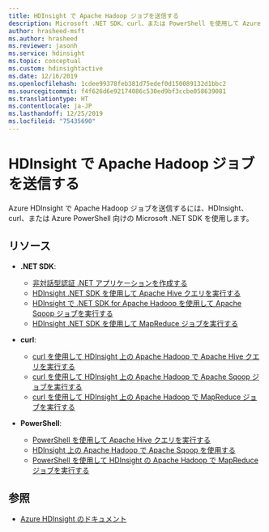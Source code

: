 ```yaml
---
title: HDInsight で Apache Hadoop ジョブを送信する
description: Microsoft .NET SDK、curl、または PowerShell を使用して Azure HDInsight で Apache Hadoop ジョブを送信する
author: hrasheed-msft
ms.author: hrasheed
ms.reviewer: jasonh
ms.service: hdinsight
ms.topic: conceptual
ms.custom: hdinsightactive
ms.date: 12/16/2019
ms.openlocfilehash: 1cdee99378feb381d75edef0d150089132d1bbc2
ms.sourcegitcommit: f4f626d6e92174086c530ed9bf3ccbe058639081
ms.translationtype: HT
ms.contentlocale: ja-JP
ms.lasthandoff: 12/25/2019
ms.locfileid: "75435690"
---
```

# <a name="submit-apache-hadoop-jobs-in-hdinsight"></a>HDInsight で Apache Hadoop ジョブを送信する

Azure HDInsight で Apache Hadoop ジョブを送信するには、HDInsight、curl、または Azure PowerShell 向けの Microsoft .NET SDK を使用します。

## <a name="resources"></a>リソース

- **.NET SDK**:

  - [非対話型認証 .NET アプリケーションを作成する](../hdinsight-create-non-interactive-authentication-dotnet-applications.md)
  - [HDInsight .NET SDK を使用して Apache Hive クエリを実行する](apache-hadoop-use-hive-dotnet-sdk.md)
  - [HDInsight で .NET SDK for Apache Hadoop を使用して Apache Sqoop ジョブを実行する](apache-hadoop-use-sqoop-dotnet-sdk.md)
  - [HDInsight .NET SDK を使用して MapReduce ジョブを実行する](apache-hadoop-use-mapreduce-dotnet-sdk.md)

- **curl**:

  - [curl を使用して HDInsight 上の Apache Hadoop で Apache Hive クエリを実行する](apache-hadoop-use-hive-curl.md)
  - [curl を使用して HDInsight 上の Apache Hadoop で Apache Sqoop ジョブを実行する](apache-hadoop-use-sqoop-curl.md)
  - [curl を使用して HDInsight 上の Apache Hadoop で MapReduce ジョブを実行する](apache-hadoop-use-mapreduce-curl.md)

- **PowerShell**:

  - [PowerShell を使用して Apache Hive クエリを実行する](apache-hadoop-use-hive-powershell.md)
  - [HDInsight 上の Apache Hadoop で Apache Sqoop を使用する](apache-hadoop-use-sqoop-powershell.md)
  - [PowerShell を使用して HDInsight の Apache Hadoop で MapReduce ジョブを実行する](apache-hadoop-use-mapreduce-powershell.md)

## <a name="see-also"></a>参照

- [Azure HDInsight のドキュメント](https://docs.microsoft.com/azure/hdinsight/)
